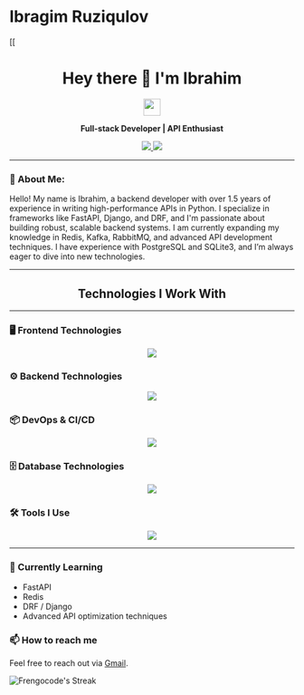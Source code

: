 # Ibragim Ruziqulov

[[<h1 align="center">Hey there 👋 I'm Ibrahim</h1>
<p align="center">
  <img src="https://media.giphy.com/media/hvRJCLFzcasrR4ia7z/giphy.gif" width="30px" height="30px">
</p>



<p align="center">
  <strong>Full-stack Developer | API Enthusiast</strong>
</p>

<p align="center">
  <a href="wendypython17@gmail.com" target="_blank">
    <img src="https://img.shields.io/badge/Gmail-D14836?style=for-the-badge&logo=gmail&logoColor=white" />
  </a>
  <a href="https://github.com/Frengocode" target="_blank">
    <img src="https://img.shields.io/badge/GitHub-181717?style=for-the-badge&logo=github&logoColor=white" />
  </a>
</p>

---

### 💫 About Me:
Hello! My name is Ibrahim, a backend developer with over 1.5 years of experience in writing high-performance APIs in Python. I specialize in frameworks like FastAPI, Django, and DRF, and I'm passionate about building robust, scalable backend systems. I am currently expanding my knowledge in Redis, Kafka, RabbitMQ, and advanced API development techniques. I have experience with PostgreSQL and SQLite3, and I’m always eager to dive into new technologies.

---

<div align="center">
  <h2>Technologies I Work With</h2>
</div>

---

### 🖥️ Frontend Technologies
<p align="center">
  <a href="https://skillicons.dev">
    <img src="https://skillicons.dev/icons?i=javascript,react,html,css,bootstrap" />
  </a>
</p>

### ⚙️ Backend Technologies
<p align="center">
  <a href="https://skillicons.dev">
    <img src="https://skillicons.dev/icons?i=django,py,fastapi,redis, grpc" />
  </a>
</p>

### 📦 DevOps & CI/CD
<p align="center">
  <a href="https://skillicons.dev">
    <img src="https://skillicons.dev/icons?i=docker,githubactions" />
  </a>
</p>

### 🗄️ Database Technologies
<p align="center">
  <a href="https://skillicons.dev">
    <img src="https://skillicons.dev/icons?i=postgresql,sqlite" />
  </a>
</p>

### 🛠️ Tools I Use
<p align="center">
  <a href="https://skillicons.dev">
    <img src="https://skillicons.dev/icons?i=git,github,vscode,gmail,bash,stackoverflow" />
  </a>
</p>

---

### 🌱 Currently Learning

- FastAPI
- Redis
- DRF / Django
- Advanced API optimization techniques

### 📫 How to reach me
Feel free to reach out via [Gmail](wendypython17@gmail.com).

![Frengocode's Streak](https://github-readme-streak-stats.herokuapp.com/?user=Frengocode&theme=monokai&hide_border=true)
